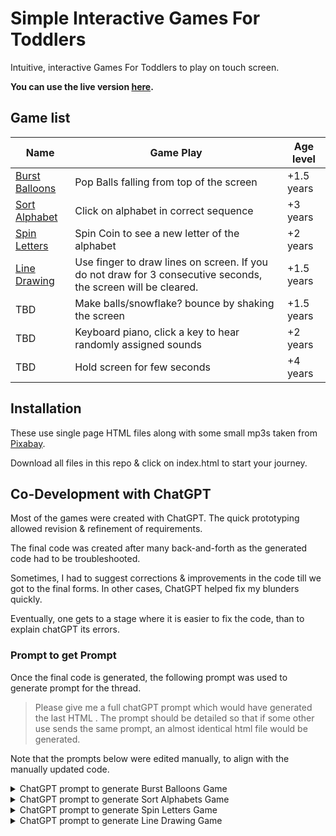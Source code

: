 # Simple Interactive Games For Toddlers

Intuitive, interactive Games For Toddlers to play on touch screen.

**You can use the live version [here](https://arun-ks.github.io/ToddlerGames/).**

## Game list
| Name | Game Play | Age level |
|-------|----------|------------|
|[Burst Balloons](https://arun-ks.github.io/ToddlerGames/BurstBaloons.html) | Pop Balls falling from top of the screen | +1.5 years | 
|[Sort Alphabet](https://arun-ks.github.io/ToddlerGames/SortAlphabets.html) | Click on alphabet in correct sequence  | +3 years |
|[Spin Letters](https://arun-ks.github.io/ToddlerGames/SpinLetters.html) | Spin Coin to see a new letter of the alphabet | +2 years |
|[Line Drawing](https://arun-ks.github.io/ToddlerGames/LineDrawing.html) | Use finger to draw lines on screen. If you do not draw for 3 consecutive seconds, the screen will be cleared. | +1.5 years |
|TBD | Make balls/snowflake? bounce by shaking the screen  | +1.5 years |
|TBD | Keyboard piano, click a key to hear randomly assigned sounds  | +2 years |
|TBD | Hold screen for few seconds  | +4 years |


## Installation
These use single page HTML files along with some small mp3s taken from [Pixabay](https://pixabay.com/). 

Download all files in this repo & click on index.html to start your journey.


## Co-Development with ChatGPT
Most of the games were created with ChatGPT. The quick prototyping allowed revision & refinement of requirements.

The final code was created after many back-and-forth as the generated code had to be troubleshooted.

Sometimes, I had to suggest corrections & improvements in the code till we got to the final forms. In other cases, ChatGPT helped fix my blunders quickly.

Eventually, one gets to a stage where it is easier to fix the code, than to explain chatGPT its errors.

### Prompt to get Prompt
Once the final code is generated, the following prompt was used to generate prompt for the thread.

> Please give me a full chatGPT prompt which would have generated the last HTML .
> The prompt should be detailed so that if some other use sends the same prompt, an almost identical html file would be generated.

Note that the prompts below were edited manually, to align with the manually updated code.

<details closed>
<summary>ChatGPT prompt to generate Burst Balloons Game  </summary>

```
 Create an HTML webpage with an interactive animation. The animation should involve colorful blobs falling from the top of the screen to the bottom. When a blob reaches the bottom, it should pop or explode with a sound effect. Users should also be able to click or touch a blob to make it pop instantly with a sound effect.
 Here are the specific requirements:
 1. The webpage should have a container element that covers the entire viewport, ensuring no overflow.
 2. Blobs should be created and fall from the top of the screen to the bottom.
 3. Blobs should have a circular shape (border-radius: 50%) and should be of random sizes, with a minimum size of 50px.
 4. Blobs should have random colors. You can use a function to generate random colors.
 5. Blobs should fall at a speed determined by a user-controllable slider. There should be a slider control that allows users to adjust the falling speed of the blobs.
 6. Users should be able to click or touch a blob to make it pop. When a blob is clicked or touched, it should pop with an animation and play a pop sound effect. The pop sound effect should be randomly selected from a list of three sound files: "pop0.mp3," "pop1.mp3," and "pop2.mp3."
 7. The first five blobs should be created within a gap of 0.05 seconds from page load. After that, blobs should be continuously generated at a fixed interval of 0.4 seconds.
 8. The animation for the falling blobs should be smooth and include easing. Blobs should scale slightly as they fall but should maintain their original shape and color throughout the animation.
 9. Ensure that the animation is visually appealing and that the blobs smoothly disappear after popping.
 10. Use appropriate HTML, CSS, and JavaScript to implement this animation. Make sure to include any necessary event listeners and handlers.
 
 Please provide a complete HTML file that includes all the necessary code, styles, and scripts to achieve the described animation. Ensure that the pop sound files are included and properly referenced. If any additional assets or files are required, specify how they should be organized within the project folder.
```

</details>


<details closed>
<summary>ChatGPT prompt to generate Sort Alphabets Game  </summary>

```
Create an HTML5 game suitable for toddlers. The game should be a simple educational game designed to help toddlers learn the alphabet in a fun and interactive way.

Here are the specific requirements for the game:

1. **Game Layout**:
   - The game should be played in a web browser and should utilize HTML5, CSS, and JavaScript.
   - The game should be visually appealing and child-friendly.

2. **Game Start**:
   - When the game starts, it should display 5 colorful 3D boxes on the screen.
   - Each box should contain a random letter of the alphabet. These letters should be chosen consecutively but displayed in a random order within the boxes.
   - The boxes should be positioned randomly within the top 60% of the screen, and they should not overlap.

3. **Gameplay**:
   - The purpose of the game is to teach toddlers the correct order of the alphabet.
   - When a toddler clicks/touches a box with the correct letter in the current alphabetical order, the box should respond as follows:
     - The box should get a yellow halo to indicate correctness.
     - A pleasant sound (e.g., 'correct.mp3') should play to reinforce the correct choice.
     - The selected box should move to the bottom of the screen, next to the previous box selected in the correct order.
   - When a toddler clicks/touches a box with an incorrect letter, the box should respond as follows:
     - The box should shake or wobble to indicate an incorrect choice.
     - A distinct sound (e.g., 'wrong.mp3' or 'oops.mp3') should play to provide feedback.
     - The box should return to its original position.

4. **Game Completion**:
   - The game should end when the toddler successfully selects all 5 boxes in the correct alphabetical order.
   - Upon completion, a congratulatory popup should appear with a message like "Congratulations! You've completed the alphabet."
   - The popup should include an option to restart the game.

5. **Visuals**:
   - The boxes should have a 3D effect to make them visually appealing to toddlers.
   - The background color should be child-friendly.
   - The text inside the boxes should be large and easy to read, suitable for toddlers.
   - The boxes and letters should have bright and attractive colors.
   - The popup should have a child-friendly design.

6. **Audio**:
   - The game should incorporate appropriate audio feedback, including the sounds mentioned above for correct and incorrect choices.
   - Ensure the audio is not too loud or startling for toddlers.

7. **Title**:
   - The title of the game should be "Sort Alphabet Game" to indicate its purpose.

Please generate an HTML5 document that implements this game with the specified features. Ensure the code is well-structured, commented, and easy to understand. Additionally, make sure the game is responsive and suitable for both desktop and mobile devices.

Feel free to use any external resources (such as audio files) to enhance the game. Thank you!
```

</details>


<details closed>
<summary>ChatGPT prompt to generate Spin Letters Game  </summary>

```
Create an HTML5 page for a toddler game with the following features:
- The game should display a circle that covers 90% of the visible window.
- Inside the circle, there should be 1 alphabetic character. This can be randomly chosen as upper case or lower casse 
- The circle should initially appear with the first set of characters.
- When a user taps or clicks on the circle, it should perform a spinning animation for 2 seconds, mimicking the way a coin spins when tossed.
- During the spinning animation, the circle should rotate along the vertical axis.
- After the spinning animation ends, a new random  English letters should replace the previous characters inside the circle.
- The circle should react to user input, so if the user clicks while it's spinning, it should complete the current animation and then perform the spinning again.
- The game should prevent multiple simultaneous spins (no double-clicking during a spin).
- The font size of the characters inside the circle should be large enough to cover approximately 90% of the circle's area.
- The circle and characters should have appropriate color schemes and styles for toddlers (e.g., bright colors, bold letters).
- The game should be simple and user-friendly, designed for toddlers to interact with and enjoy.

Please generate the full HTML code for this toddler game based on the given specifications. Ensure that the spinning animation and character replacement work as described, and provide an example audio file or placeholder for it.
```
</details>


<details closed>
<summary>ChatGPT prompt to generate Line Drawing Game  </summary>

```
Create a simple HTML5 game for toddler using a canvas element that allows users to draw lines & has the following features:
- The play screen should cover the entire screen. When the user drags the mouse or finger over the screen, a thick multicolor line should be drawn.
- When the user releases the mouse or lifts the finger, the line should slowly start to fade, eventually fading out over 3 seconds.
- There is no restriction on the length of the line-drawing, and while the previous line is fading out, the user should be able to create a new line.
- The line should have a double thickness of 20 pixels, and different sections of the line should have different colors instead of the entire line changing color.
- The background color of the page should be light gray (#f0f0f0).

```
</details>

##
